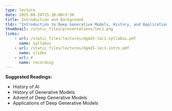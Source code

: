 ```yaml
---
type: lecture
date: 2025-08-26T15:30:00+3:30
title: Introduction and Background 
tldr: "Introduction to Deep Generative Models, History, and Applications"
thumbnail: /static_files/presentations/lec1.png
links: 
    - url: /static_files/lectures/dgm25-lec1-syllabus.pdf
      name: syllabus
    - url: /static_files/lectures/dgm25-lec1-intro.pdf
      name: slides
    - url: #
      name: recording
---
```

**Suggested Readings:**
- History of AI
- History of Generative Models
- Advent of Deep Generative Models
- Applications of Deep Generative Models